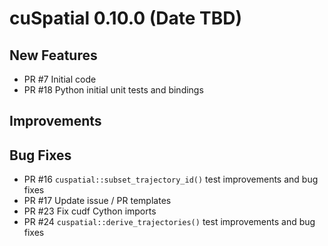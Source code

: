 # cuSpatial 0.10.0 (Date TBD)

## New Features

- PR #7 Initial code
- PR #18 Python initial unit tests and bindings

## Improvements

## Bug Fixes

- PR #16 `cuspatial::subset_trajectory_id()` test improvements and bug fixes
- PR #17 Update issue / PR templates
- PR #23 Fix cudf Cython imports
- PR #24 `cuspatial::derive_trajectories()` test improvements and bug fixes
